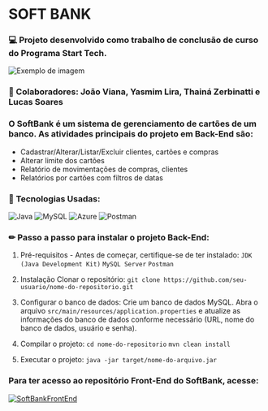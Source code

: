# SOFT BANK

### 💻 Projeto desenvolvido como trabalho de conclusão de curso do Programa Start Tech.


![Exemplo de imagem](https://i.postimg.cc/7hQfVgF2/6.png)

### 👥 Colaboradores: João Viana, Yasmim Lira, Thainá Zerbinatti e Lucas Soares

 
### O SoftBank é um sistema de gerenciamento de cartões de um banco. As atividades principais do projeto em Back-End são:
- Cadastrar/Alterar/Listar/Excluir clientes, cartões e compras
- Alterar limite dos cartões
- Relatório de movimentações de compras, clientes
- Relatórios por cartões com filtros de datas

### 📌 Tecnologias Usadas:

![Java](https://img.shields.io/badge/java-%23ED8B00.svg?style=for-the-badge&logo=openjdk&logoColor=white) 
![MySQL](https://img.shields.io/badge/mysql-%2300000f.svg?style=for-the-badge&logo=mysql&logoColor=white) 
![Azure](https://img.shields.io/badge/azure-%230072C6.svg?style=for-the-badge&logo=microsoftazure&logoColor=white)
![Postman](https://img.shields.io/badge/Postman-FF6C37?style=for-the-badge&logo=postman&logoColor=white)

### ✏ Passo a passo para instalar o projeto Back-End:

1. Pré-requisitos - Antes de começar, certifique-se de ter instalado:
```JDK (Java Development Kit)```
```MySQL Server```
```Postman```

2. Instalação
Clonar o repositório:
```git clone https://github.com/seu-usuario/nome-do-repositorio.git```

3. Configurar o banco de dados:
Crie um banco de dados MySQL.
Abra o arquivo ```src/main/resources/application.properties``` e atualize as informações do banco de dados conforme necessário (URL, nome do banco de dados, usuário e senha).

4. Compilar o projeto:
```cd nome-do-repositorio```
```mvn clean install```

5. Executar o projeto:
```java -jar target/nome-do-arquivo.jar```

### Para ter acesso ao repositório Front-End do SoftBank, acesse: 
[![SoftBankFrontEnd](https://img.shields.io/badge/SoftBank_FrontEnd-051D40?style=for-the-badge&logo=github&logoColor=fff)](https://github.com/viannajoao/ByteCardAngular)
